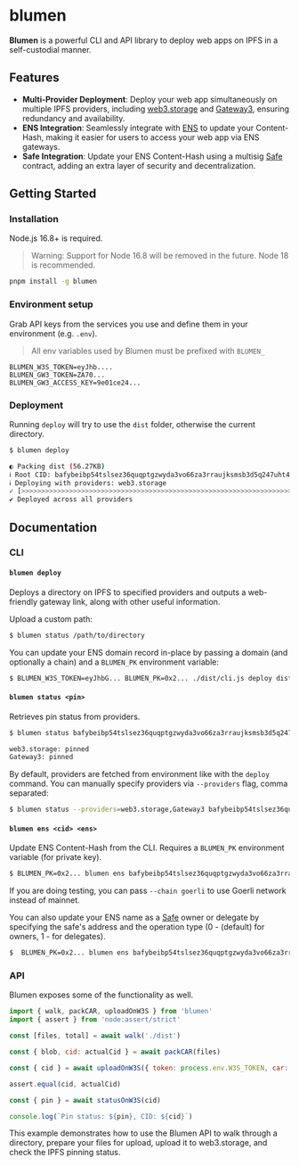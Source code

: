 # blumen

**Blumen** is a powerful CLI and API library to deploy web apps on IPFS in a self-custodial manner.

## Features

- **Multi-Provider Deployment**: Deploy your web app simultaneously on multiple IPFS providers, including [web3.storage](https://web3.storage) and [Gateway3](https://gateway3.io), ensuring redundancy and availability.
- **ENS Integration**: Seamlessly integrate with [ENS](https://ens.domains) to update your Content-Hash, making it easier for users to access your web app via ENS gateways.
- **Safe Integration**: Update your ENS Content-Hash using a multisig [Safe](https://safe.global) contract, adding an extra layer of security and decentralization.

## Getting Started

### Installation

Node.js 16.8+ is required.

> Warning: Support for Node 16.8 will be removed in the future. Node 18 is recommended.

```sh
pnpm install -g blumen
```

### Environment setup

Grab API keys from the services you use and define them in your environment (e.g. `.env`).

> All env variables used by Blumen must be prefixed with `BLUMEN_`

```env
BLUMEN_W3S_TOKEN=eyJhb....
BLUMEN_GW3_TOKEN=ZA70...
BLUMEN_GW3_ACCESS_KEY=9e01ce24...
```

### Deployment

Running `deploy` will try to use the `dist` folder, otherwise the current directory.

```sh
$ blumen deploy

◐ Packing dist (56.27KB)                                                                                                            
ℹ Root CID: bafybeibp54tslsez36quqptgzwyda3vo66za3rraujksmsb3d5q247uht4                                                          
ℹ Deploying with providers: web3.storage                                                                                           
✓ [>>>>>>>>>>>>>>>>>>>>>>>>>>>>>>>>>>>>>>>>>>>>>>>>>>>>>>>>>>>>>>>>>>>>>>>>>>>>>>>>>>>>>>>>>>>>>>>>>>>>>>>>] Finished in 3s
✔ Deployed across all providers
```

## Documentation

### CLI

#### `blumen deploy`

Deploys a directory on IPFS to specified providers and outputs a web-friendly gateway link, along with other useful information.

Upload a custom path:

```sh
$ blumen status /path/to/directory
```

You can update your ENS domain record in-place by passing a domain (and optionally a chain) and a `BLUMEN_PK` environment variable:

```sh
$ BLUMEN_W3S_TOKEN=eyJhbG... BLUMEN_PK=0x2... ./dist/cli.js deploy dist --ens v1rtl.eth --chain goerli
```

#### `blumen status <pin>`

Retrieves pin status from providers.

```sh
$ blumen status bafybeibp54tslsez36quqptgzwyda3vo66za3rraujksmsb3d5q247uht4

web3.storage: pinned
Gateway3: pinned
```

By default, providers are fetched from environment like with the `deploy` command. You can manually specify providers via `--providers` flag, comma separated:

```sh
$ blumen status --providers=web3.storage,Gateway3 bafybeibp54tslsez36quqptgzwyda3vo66za3rraujksmsb3d5q247uht4
```

#### `blumen ens <cid> <ens>`

Update ENS Content-Hash from the CLI. Requires a `BLUMEN_PK` environment variable (for private key).

```sh
$ BLUMEN_PK=0x2... blumen ens bafybeibp54tslsez36quqptgzwyda3vo66za3rraujksmsb3d5q247uht4 v1rtl.eth
```

If you are doing testing, you can pass `--chain goerli` to use Goerli network instead of mainnet.

You can also update your ENS name as a [Safe](https://safe.global) owner or delegate by specifying the safe's address and the operation type (0 - (default) for owners, 1 - for delegates).

```sh
$  BLUMEN_PK=0x2... blumen ens bafybeibp54tslsez36quqptgzwyda3vo66za3rraujksmsb3d5q247uht4 v1rtl.eth --safe gor:0x0000000000000000000000000000000000000000 --operation-type 1
```

### API

Blumen exposes some of the functionality as well.

```js
import { walk, packCAR, uploadOnW3S } from 'blumen'
import { assert } from 'node:assert/strict'

const [files, total] = await walk('./dist')

const { blob, cid: actualCid } = await packCAR(files)

const { cid } = await uploadOnW3S({ token: process.env.W3S_TOKEN, car: blob })

assert.equal(cid, actualCid)

const { pin } = await statusOnW3S(cid)

console.log(`Pin status: ${pin}, CID: ${cid}`)
```

This example demonstrates how to use the Blumen API to walk through a directory, prepare your files for upload, upload it to web3.storage, and check the IPFS pinning status.
